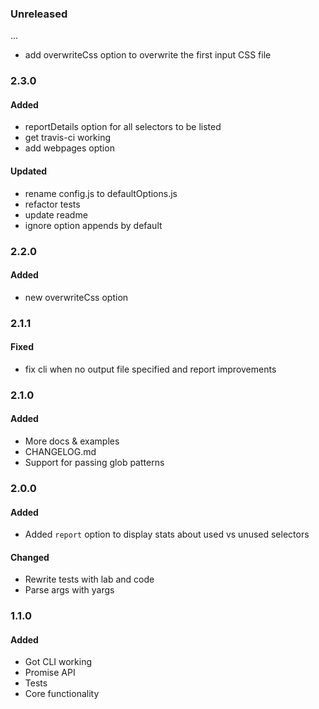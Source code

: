 ### Unreleased
...

- add overwriteCss option to overwrite the first input CSS file


### 2.3.0

#### Added
- reportDetails option for all selectors to be listed
- get travis-ci working
- add webpages option

#### Updated
- rename config.js to defaultOptions.js
- refactor tests
- update readme
- ignore option appends by default


### 2.2.0

#### Added
- new overwriteCss option


### 2.1.1

#### Fixed
- fix cli when no output file specified and report improvements


### 2.1.0

#### Added
- More docs & examples
- CHANGELOG.md
- Support for passing glob patterns


### 2.0.0

#### Added
- Added `report` option to display stats about used vs unused selectors

#### Changed
- Rewrite tests with lab and code
- Parse args with yargs


### 1.1.0

#### Added
- Got CLI working
- Promise API
- Tests
- Core functionality
